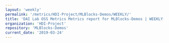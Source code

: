 ```yaml
---
layout: 'weekly'
permalink: '/metrics/HDI-Project/MLBlocks-Demos/WEEKLY/'
title: 'DAI Lab OSS Metrics Metrics report for MLBlocks-Demos | WEEKLY-REPORT-2019-03-24'
organization: 'HDI-Project'
repository: 'MLBlocks-Demos'
current_date: '2019-03-24'
---
```


